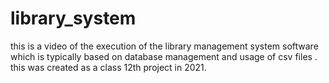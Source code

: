 # library_system
this is a video of the execution of the library management system software which is typically based on database management and usage of csv files . this was created as a class 12th project in 2021.
